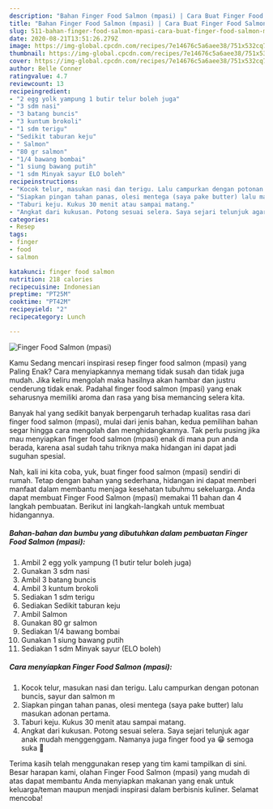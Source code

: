 ```yaml
---
description: "Bahan Finger Food Salmon (mpasi) | Cara Buat Finger Food Salmon (mpasi) Yang Enak Dan Mudah"
title: "Bahan Finger Food Salmon (mpasi) | Cara Buat Finger Food Salmon (mpasi) Yang Enak Dan Mudah"
slug: 511-bahan-finger-food-salmon-mpasi-cara-buat-finger-food-salmon-mpasi-yang-enak-dan-mudah
date: 2020-08-21T13:51:26.279Z
image: https://img-global.cpcdn.com/recipes/7e14676c5a6aee38/751x532cq70/finger-food-salmon-mpasi-foto-resep-utama.jpg
thumbnail: https://img-global.cpcdn.com/recipes/7e14676c5a6aee38/751x532cq70/finger-food-salmon-mpasi-foto-resep-utama.jpg
cover: https://img-global.cpcdn.com/recipes/7e14676c5a6aee38/751x532cq70/finger-food-salmon-mpasi-foto-resep-utama.jpg
author: Belle Conner
ratingvalue: 4.7
reviewcount: 13
recipeingredient:
- "2 egg yolk yampung 1 butir telur boleh juga"
- "3 sdm nasi"
- "3 batang buncis"
- "3 kuntum brokoli"
- "1 sdm terigu"
- "Sedikit taburan keju"
- " Salmon"
- "80 gr salmon"
- "1/4 bawang bombai"
- "1 siung bawang putih"
- "1 sdm Minyak sayur ELO boleh"
recipeinstructions:
- "Kocok telur, masukan nasi dan terigu. Lalu campurkan dengan potonan buncis, sayur dan salmon m"
- "Siapkan pingan tahan panas, olesi mentega (saya pake butter) lalu masukan adonan pertama."
- "Taburi keju. Kukus 30 menit atau sampai matang."
- "Angkat dari kukusan. Potong sesuai selera. Saya sejari telunjuk agar anak mudah menggenggam. Namanya juga finger food ya 😁 semoga suka 🙏"
categories:
- Resep
tags:
- finger
- food
- salmon

katakunci: finger food salmon 
nutrition: 218 calories
recipecuisine: Indonesian
preptime: "PT25M"
cooktime: "PT42M"
recipeyield: "2"
recipecategory: Lunch

---
```



![Finger Food Salmon (mpasi)](https://img-global.cpcdn.com/recipes/7e14676c5a6aee38/751x532cq70/finger-food-salmon-mpasi-foto-resep-utama.jpg)

Kamu Sedang mencari inspirasi resep finger food salmon (mpasi) yang Paling Enak? Cara menyiapkannya memang tidak susah dan tidak juga mudah. Jika keliru mengolah maka hasilnya akan hambar dan justru cenderung tidak enak. Padahal finger food salmon (mpasi) yang enak seharusnya memiliki aroma dan rasa yang bisa memancing selera kita.



Banyak hal yang sedikit banyak berpengaruh terhadap kualitas rasa dari finger food salmon (mpasi), mulai dari jenis bahan, kedua pemilihan bahan segar hingga cara mengolah dan menghidangkannya. Tak perlu pusing jika mau menyiapkan finger food salmon (mpasi) enak di mana pun anda berada, karena asal sudah tahu triknya maka hidangan ini dapat jadi suguhan spesial.


Nah, kali ini kita coba, yuk, buat finger food salmon (mpasi) sendiri di rumah. Tetap dengan bahan yang sederhana, hidangan ini dapat memberi manfaat dalam membantu menjaga kesehatan tubuhmu sekeluarga. Anda dapat membuat Finger Food Salmon (mpasi) memakai 11 bahan dan 4 langkah pembuatan. Berikut ini langkah-langkah untuk membuat hidangannya.

<!--inarticleads1-->

##### Bahan-bahan dan bumbu yang dibutuhkan dalam pembuatan Finger Food Salmon (mpasi):

1. Ambil 2 egg yolk yampung (1 butir telur boleh juga)
1. Gunakan 3 sdm nasi
1. Ambil 3 batang buncis
1. Ambil 3 kuntum brokoli
1. Sediakan 1 sdm terigu
1. Sediakan Sedikit taburan keju
1. Ambil  Salmon
1. Gunakan 80 gr salmon
1. Sediakan 1/4 bawang bombai
1. Gunakan 1 siung bawang putih
1. Sediakan 1 sdm Minyak sayur (ELO boleh)




<!--inarticleads2-->

##### Cara menyiapkan Finger Food Salmon (mpasi):

1. Kocok telur, masukan nasi dan terigu. Lalu campurkan dengan potonan buncis, sayur dan salmon m
1. Siapkan pingan tahan panas, olesi mentega (saya pake butter) lalu masukan adonan pertama.
1. Taburi keju. Kukus 30 menit atau sampai matang.
1. Angkat dari kukusan. Potong sesuai selera. Saya sejari telunjuk agar anak mudah menggenggam. Namanya juga finger food ya 😁 semoga suka 🙏




Terima kasih telah menggunakan resep yang tim kami tampilkan di sini. Besar harapan kami, olahan Finger Food Salmon (mpasi) yang mudah di atas dapat membantu Anda menyiapkan makanan yang enak untuk keluarga/teman maupun menjadi inspirasi dalam berbisnis kuliner. Selamat mencoba!
